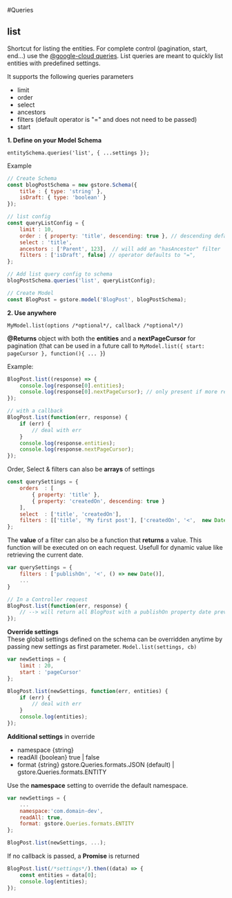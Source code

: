 #Queries

## list

Shortcut for listing the entities. For complete control (pagination, start, end...) use the [@google-cloud queries](./google-cloud-queries.md). List queries are meant to quickly list entities with predefined settings.

It supports the following queries parameters

- limit
- order
- select
- ancestors
- filters (default operator is "=" and does not need to be passed)
- start


**1. Define on your Model Schema**

`entitySchema.queries('list', { ...settings });`

Example

```js
// Create Schema
const blogPostSchema = new gstore.Schema({
    title : { type: 'string' },
    isDraft: { type: 'boolean' }
});

// list config
const queryListConfig = {
    limit : 10,
    order : { property: 'title', descending: true }, // descending defaults to false and is optional
    select : 'title',
    ancestors : ['Parent', 123],  // will add an "hasAncestor" filter
    filters : ['isDraft', false] // operator defaults to "=",
};

// Add list query config to schema
blogPostSchema.queries('list', queryListConfig);

// Create Model
const BlogPost = gstore.model('BlogPost', blogPostSchema);
```

**2. Use anywhere**

`MyModel.list(options /*optional*/, callback /*optional*/)`

**@Returns** object with both the **entities** and a **nextPageCursor** for pagination (that can be used in a future call to `MyModel.list({ start: pageCursor }, function(){ ... }`)

Example:
```js
BlogPost.list((response) => {
    console.log(response[0].entities);
    console.log(response[0].nextPageCursor); // only present if more results
});

// with a callback
BlogPost.list(function(err, response) {
    if (err) {
        // deal with err
    }
    console.log(response.entities);
    console.log(response.nextPageCursor);
});
```

Order, Select & filters can also be **arrays** of settings

```js
const querySettings = {
    orders  : [
        { property: 'title' },
        { property: 'createdOn', descending: true }
    ],
    select  : ['title', 'createdOn'],
    filters : [['title', 'My first post'], ['createdOn', '<',  new Date()]]
};
```

The **value** of a filter can also be a function that **returns** a value. This function will be executed on on each request. Usefull for dynamic value like retrieving the current date.

```js
var querySettings = {
	filters : ['publishOn', '<', () => new Date()],
	...
}

// In a Controller request
BlogPost.list(function(err, response) {
	// --> will return all BlogPost with a publishOn property date previous of today's date.
});
```

**Override settings**  
These global settings defined on the schema can be overridden anytime by passing new settings as first parameter. `Model.list(settings, cb)`

```js
var newSettings = {
    limit : 20,
    start : 'pageCursor'
};

BlogPost.list(newSettings, function(err, entities) {
    if (err) {
        // deal with err
    }
    console.log(entities);
});
```

**Additional settings** in override

- namespace {string}
- readAll {boolean} true | false
- format {string} gstore.Queries.formats.JSON (default) | gstore.Queries.formats.ENTITY

Use the **namespace** setting to override the default namespace.

```js
var newSettings = {
    ...
    namespace:'com.domain-dev',
    readAll: true,
    format: gstore.Queries.formats.ENTITY
};

BlogPost.list(newSettings, ...);
```

If no callback is passed, a **Promise** is returned

```js
BlogPost.list(/*settings*/).then((data) => {
	const entities = data[0];
    console.log(entities);
});
```